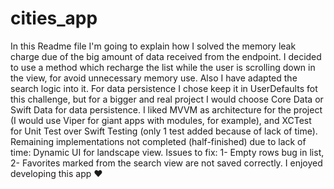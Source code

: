# cities_app

In this Readme file I'm going to explain how I solved the memory leak charge due of the big amount of data received from the endpoint. I decided to use a method which recharge the list while the user is scrolling down in the view, for avoid unnecessary memory use. Also I have adapted the search logic into it. For data persistence I chose keep it in UserDefaults fot this challenge, but for a bigger and real project I would choose Core Data or Swift Data for data persistence. I liked MVVM as architecture for the project (I would use Viper for giant apps with modules, for example), and XCTest for Unit Test over Swift Testing (only 1 test added because of lack of time). Remaining implementations not completed (half-finished) due to lack of time: Dynamic UI for landscape view. Issues to fix: 1- Empty rows bug in list, 2- Favorites marked from the search view are not saved correctly. I enjoyed developing this app ♥
